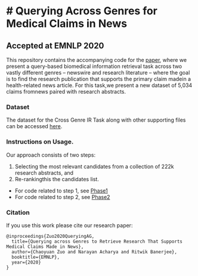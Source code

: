 # # Querying Across Genres for Medical Claims in News
## Accepted at EMNLP 2020

This repository contains the accompanying code for the [paper](), where we present a query-based biomedical information retrieval task across two vastly different genres – newswire and research literature – where the goal is to find the research publication that supports the primary claim madein a health-related news article. For this task,we present a new dataset of 5,034 claims fromnews paired with research abstracts.

### Dataset

The dataset for the Cross Genre IR Task along with other supporting files can be accessed [here](https://drive.google.com/drive/folders/1PFfwaBehlQP6T-q6QwJYVtj7RACVzwtL?usp=sharing).

### Instructions on Usage.

Our approach consists of two steps:  
1. Selecting the most relevant candidates from a collection of 222k research abstracts, and  
2. Re-rankingthis the candidates list.

- For code related to step 1, see [Phase1](Phase1/)
- For code related to step 2, see [Phase2](Phase2/)

### Citation

If you use this work please cite our research paper:

```
@inproceedings{Zuo2020QueryingAG,
  title={Querying across Genres to Retrieve Research That Supports Medical Claims Made in News},
  author={Chaoyuan Zuo and Narayan Acharya and Ritwik Banerjee},
  booktitle={EMNLP},
  year={2020}
}
```
